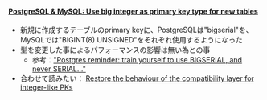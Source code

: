 #### [PostgreSQL & MySQL: Use big integer as primary key type for new tables](https://github.com/rails/rails/commit/d7f55e987849c5a17f9d3152abd4fbacac08a509)

* 新規に作成するテーブルのprimary keyに、PostgreSQLは"bigserial"を、MySQLでは"BIGINT(8) UNSIGNED"をそれぞれ使用するようになった
* 型を変更した事によるパフォーマンスの影響は無い為との事
  * 参考：["Postgres reminder: train yourself to use BIGSERIAL, and never SERIAL…"](https://twitter.com/pvh/status/730141012048281600)
* 合わせて読みたい： [Restore the behaviour of the compatibility layer for integer\-like PKs](https://github.com/rails/rails/pull/27389)
